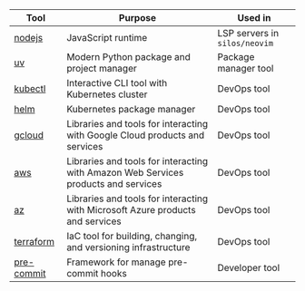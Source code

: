 |Tool|Purpose|Used in|
|-----|---------|---------|
|[nodejs](https://github.com/nodejs/node)|JavaScript runtime|LSP servers in `silos/neovim`|
|[uv](https://github.com/astral-sh/uv)|Modern Python package and project manager|Package manager tool|
|[kubectl](https://github.com/kubernetes/kubectl)|Interactive CLI tool with Kubernetes cluster|DevOps tool|
|[helm](https://github.com/helm/helm)|Kubernetes package manager|DevOps tool|
|[gcloud](https://cloud.google.com/sdk)|Libraries and tools for interacting with Google Cloud products and services|DevOps tool|
|[aws](https://github.com/aws/aws-cli)|Libraries and tools for interacting with Amazon Web Services products and services|DevOps tool|
|[az](https://github.com/Azure/azure-cli)|Libraries and tools for interacting with Microsoft Azure products and services|DevOps tool|
|[terraform](https://github.com/hashicorp/terraform)|IaC tool for building, changing, and versioning infrastructure|DevOps tool|
|[pre-commit](https://github.com/pre-commit/pre-commit)|Framework for manage pre-commit hooks|Developer tool|

